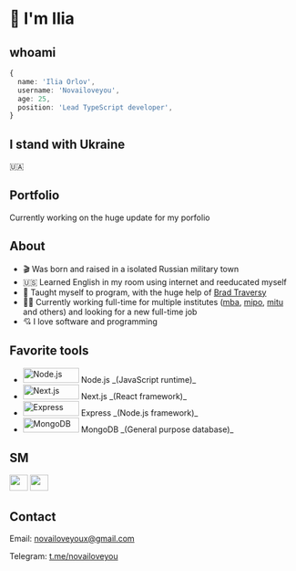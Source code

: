 [portfoliolink]: https://novailoveyou.com
[twitter]: https://twitter.com/novailoveyou
[youtube]: https://www.youtube.com/channel/UC2rI3sYpG6dH7acoTiQMXsQ
[mba]: https://github.com/anpmitu
[mip]: https://github.com/npomip
[ipe]: https://github.com/npoipe
[ltdipe]: https://github.com/ltdipe
[mipo]: https://github.com/npomipo
[imo]: https://github.com/npoimo
[mitu]: https://github.com/anpmitu
[brad]: https://github.com/bradtraversy
[telegram]: https://t.me/novailoveyou

# 👋 I'm Ilia

## whoami

```ts
{
  name: 'Ilia Orlov',
  username: 'Novailoveyou',
  age: 25,
  position: 'Lead TypeScript developer',
}
```

## I stand with Ukraine

🇺🇦

## Portfolio

<!-- To view my portfolio [click here][portfolioLink] -->

Currently working on the huge update for my porfolio

## About

- 🎬 Was born and raised in a isolated Russian military town
- 🇺🇸 Learned English in my room using internet and reeducated myself
- 🐐 Taught myself to program, with the huge help of [Brad Traversy][brad]
- 👨‍💻 Currently working full-time for multiple institutes ([mba][mba],
  [mipo][mipo], [mitu][mitu] and others) and looking for a new full-time job
- 💘 I love software and programming

## Favorite tools

- <img src='https://cdn.worldvectorlogo.com/logos/nodejs.svg' width='98px' height='26px' alt='Node.js' />
  Node.js _(JavaScript runtime)_
- <img src='https://cdn.worldvectorlogo.com/logos/nextjs-3.svg' width='98px' height='26px' alt='Next.js' />
  Next.js _(React framework)_
- <img src='https://cdn.worldvectorlogo.com/logos/express-109.svg' width='98px' height='26px' alt='Express' />
  Express _(Node.js framework)_
- <img src='https://cdn.worldvectorlogo.com/logos/mongodb-icon-1.svg' width='98px' height='26px' alt='MongoDB' />
  MongoDB _(General purpose database)_

## SM

[<img src='https://cdn.worldvectorlogo.com/logos/twitter-4.svg' width='32px' height='28px'/>][twitter]
[<img src='https://cdn.worldvectorlogo.com/logos/youtube-3.svg' width='32px' height='28px'/>][youtube]

## Contact

Email: <novailoveyoux@gmail.com>

Telegram: [t.me/novailoveyou][telegram]
